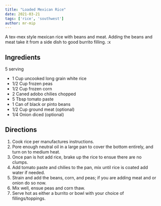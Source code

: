 ```yaml
---
title: "Loaded Mexican Rice"
date: 2021-03-21
tags: ['rice', 'southwest']
author: mr-mip
---
```


A tex-mex style mexican rice with beans and meat. Adding the beans and meat take it from a side
dish to good burrito filling. :x

## Ingredients

5 serving

* 1 Cup uncooked long grain white rice
* 1/2 Cup frozen peas
* 1/2 Cup frozen corn
* 2 Caned adobo chilies chopped
* 5 Tbsp tomato paste
* 1 Can of black or pinto beans
* 1/2 Cup ground meat (optional)
* 1/4 Onion diced (optional)

## Directions

1. Cook rice per manufactures instructions.
2. Pore enough neutral oil in a large pan to cover the bottom entirely, and turn on to medium heat.
3. Once pan is hot add rice, brake up the rice to ensue there are no clumps.
4. Add tomato paste and chilies to the pan, mix until rice is coated add water if needed.
5. Strain and add the beans, corn, and peas; if you are adding meat and or onion do so now.
6. Mix well, ensue peas and corn thaw.
7. Serve hot as either a burrito or bowl with your choice of fillings/toppings.
